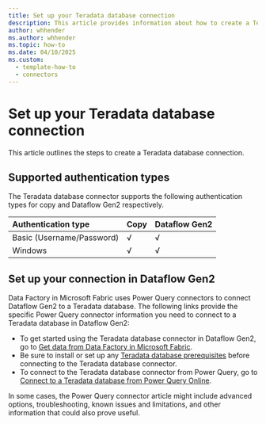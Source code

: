 ```yaml
---
title: Set up your Teradata database connection
description: This article provides information about how to create a Teradata database connection in Microsoft Fabric.
author: whhender
ms.author: whhender
ms.topic: how-to
ms.date: 04/10/2025
ms.custom:
  - template-how-to
  - connectors
---
```


# Set up your Teradata database connection

This article outlines the steps to create a Teradata database connection.


## Supported authentication types

The Teradata database connector supports the following authentication types for copy and Dataflow Gen2 respectively.  

|Authentication type |Copy |Dataflow Gen2 |
|:---|:---|:---|
|Basic (Username/Password)| √ | √ |
|Windows| √ | √ |

## Set up your connection in Dataflow Gen2

Data Factory in Microsoft Fabric uses Power Query connectors to connect Dataflow Gen2 to a Teradata database. The following links provide the specific Power Query connector information you need to connect to a Teradata database in Dataflow Gen2:

- To get started using the Teradata database connector in Dataflow Gen2, go to [Get data from Data Factory in Microsoft Fabric](/power-query/where-to-get-data#get-data-from-data-factory-in-microsoft-fabric-preview).
- Be sure to install or set up any [Teradata database prerequisites](/power-query/connectors/teradata#prerequisites) before connecting to the Teradata database connector.
- To connect to the Teradata database connector from Power Query, go to [Connect to a Teradata database from Power Query Online](/power-query/connectors/teradata#connect-to-a-teradata-database-from-power-query-online).

In some cases, the Power Query connector article might include advanced options, troubleshooting, known issues and limitations, and other information that could also prove useful.
